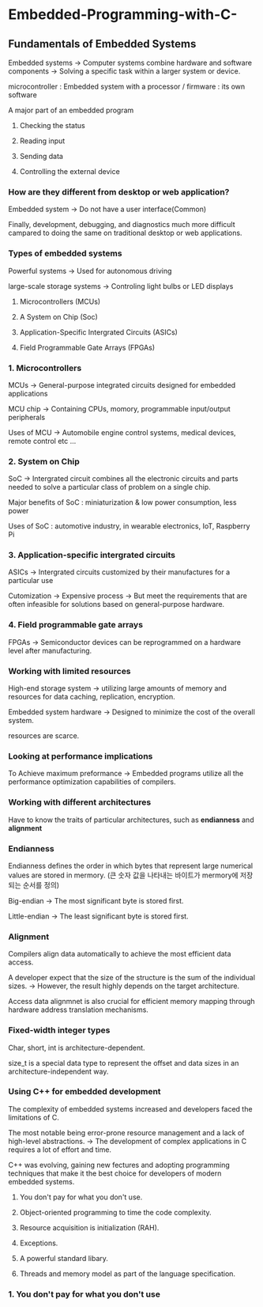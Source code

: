 # Embedded-Programming-with-C-

## Fundamentals of Embedded Systems

Embedded systems -> Computer systems combine hardware and software components -> Solving a specific task within a larger system or device.

microcontroller : Embedded system with a processor / firmware : its own software

A major part of an embedded program

1. Checking the status

2. Reading input

3. Sending data

4. Controlling the external device

### How are they different from desktop or web application?

Embedded system -> Do not have a user interface(Common) 

Finally, development, debugging, and diagnostics much more difficult campared to doing the same on traditional desktop or web applications.

### Types of embedded systems

Powerful systems -> Used for autonomous driving

large-scale storage systems -> Controling light bulbs or LED displays

1. Microcontrollers (MCUs)

2. A System on Chip (Soc)

3. Application-Specific Intergrated Circuits (ASICs)

4. Field Programmable Gate Arrays (FPGAs)

### 1. Microcontrollers

MCUs -> General-purpose integrated circuits designed for embedded applications

MCU chip -> Containing CPUs, momory, programmable input/output peripherals 

Uses of MCU -> Automobile engine control systems, medical devices, remote control etc ...

### 2. System on Chip

SoC -> Intergrated circuit combines all the electronic circuits and parts needed to solve a particular class of problem on a single chip.

Major benefits of SoC : miniaturization & low power consumption, less power

Uses of SoC : automotive industry, in wearable electronics, IoT, Raspberry Pi 

### 3. Application-specific intergrated circuits

ASICs -> Intergrated circuits customized by their manufactures for a particular use 

Cutomization -> Expensive process -> But meet the requirements that are often infeasible for solutions based on general-purpose hardware.

### 4. Field programmable gate arrays

FPGAs -> Semiconductor devices can be reprogrammed on a hardware level after manufacturing.

### Working with limited resources

High-end storage system -> utilizing large amounts of memory and resources for data caching, replication, encryption.

Embedded system hardware -> Designed to minimize the cost of the overall system. 

resources are scarce.

### Looking at performance implications

To Achieve maximum preformance -> Embedded programs utilize all the performance optimization capabilities of compilers.

### Working with different architectures

Have to know the traits of particular architectures, such as **endianness** and **alignment**

### Endianness 

Endianness defines the order in which bytes that represent large numerical values are stored in mermory. (큰 숫자 값을 나타내는 바이트가 mermory에 저장되는 순서를 정의)

Big-endian -> The most significant byte is stored first.

Little-endian -> The least significant byte is stored first.

### Alignment

Compilers align data automatically to achieve the most efficient data access.

A developer expect that the size of the structure is the sum of the individual sizes. -> However, the result highly depends on the target architecture.

Access data alignmnet is also crucial for efficient memory mapping through hardware address translation mechanisms.

### Fixed-width integer types

Char, short, int is architecture-dependent.

size_t is a special data type to represent the offset and data sizes in an architecture-independent way.

### Using C++ for embedded development

The complexity of embedded systems increased and developers faced the limitations of C.

The most notable being error-prone resource management and a lack of high-level abstractions. -> The development of complex applications in C requires a lot of effort and time.

C++ was evolving, gaining new fectures and adopting programming techniques that make it the best choice for developers of modern embedded systems.

1. You don't pay for what you don't use.

2. Object-oriented programming to time the code complexity.

3. Resource acquisition is initialization (RAH).

4. Exceptions.

5. A powerful standard libary.

6. Threads and memory model as part of the language specification.

### 1. You don't pay for what you don't use











